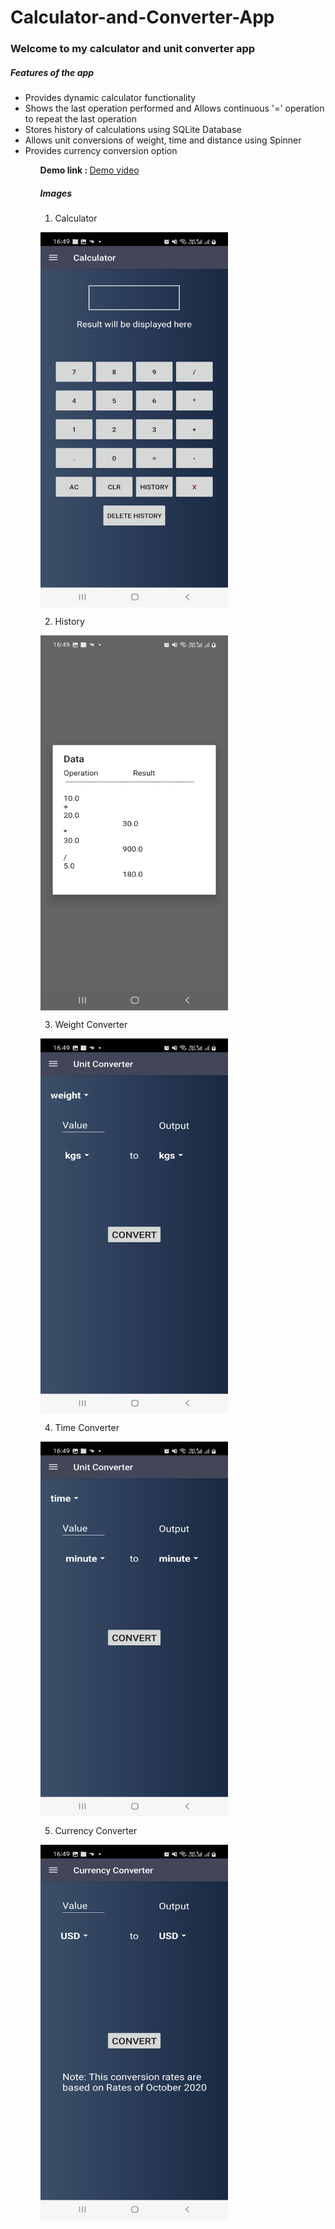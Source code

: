 # Calculator-and-Converter-App

<h3> Welcome to my calculator and unit converter app </h3>

<h5> Features of the app </h5>

<ul>

<li> Provides dynamic calculator functionality </li>

<li> Shows the last operation performed and Allows continuous '=' operation to repeat the last operation </li>

<li> Stores history of calculations using SQLite Database </li>

<li> Allows unit conversions of weight, time and distance using Spinner </li>

<li> Provides currency conversion option </li>
<ul>


<b>Demo link : </b> <a href = "https://youtu.be/DEyp6cxz1aM"> Demo video </a>


<h5> Images </h5>

1) Calculator

<a href="Calculator"><img src="https://github.com/KrishnaPandya-VGEC-IT/Calculator-and-Converter-App/blob/main/app%20demo%20images/Calculator.jpg" align="center" height="600" width="300" ></a>

2) History

<a href="History"><img src="https://github.com/KrishnaPandya-VGEC-IT/Calculator-and-Converter-App/blob/main/app%20demo%20images/History.jpg" align="center" height="600" width="300" ></a>


3) Weight Converter


<a href="History"><img src="https://github.com/KrishnaPandya-VGEC-IT/Calculator-and-Converter-App/blob/main/app%20demo%20images/Weight%20converter.jpg" align="center" height="600" width="300" ></a>

4) Time Converter

<a href="History"><img src="https://github.com/KrishnaPandya-VGEC-IT/Calculator-and-Converter-App/blob/main/app%20demo%20images/Time%20converter.jpg" align="center" height="600" width="300" ></a>

5) Currency Converter

<a href="History"><img src="https://github.com/KrishnaPandya-VGEC-IT/Calculator-and-Converter-App/blob/main/app%20demo%20images/Currency%20converter.jpg" align="center" height="600" width="300" ></a>



